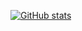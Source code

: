 <!--
**hypr2771/hypr2771** is a ✨ _special_ ✨ repository because its `README.md` (this file) appears on your GitHub profile.
-->

[![GitHub stats](https://github-readme-stats.vercel.app/api?username=hypr2771&show_icons=true&theme=gotham&count_private=true])](https://github.com/anuraghazra/github-readme-stats)
